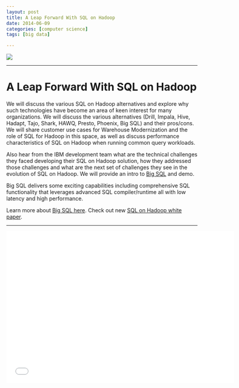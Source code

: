 ```yaml
---
layout: post
title: A Leap Forward With SQL on Hadoop
date: 2014-06-09
categories: [computer science]
tags: [big data]

---
```


[![](http://sungsoo.github.com/images/hate-big-data.png)](http://sungsoo.github.com/images/hate-big-data.png)

---

# A Leap Forward With SQL on Hadoop

We will discuss the various SQL on Hadoop alternatives and explore why such technologies have become an area of keen interest for many organizations. We will discuss the various alternatives (Drill, Impala, Hive, Hadapt, Tajo, Shark, HAWQ, Presto, Phoenix, Big SQL) and their pros/cons. We will share customer use cases for Warehouse Modernization and the role of SQL for Hadoop in this space, as well as discuss performance characteristics of SQL on Hadoop when running common query workloads. 

Also hear from the IBM development team what are the technical challenges they faced developing their SQL on Hadoop solution, how they addressed those challenges and what are the next set of challenges they see in the evolution of SQL on Hadoop. We will provide an intro to [Big SQL](http://www.ibm.com/developerworks/library/bd-bigsql/) and demo. 

Big SQL delivers some exciting capabilities including comprehensive SQL functionality that leverages advanced SQL compiler/runtime all with low latency and high performance.

Learn more about [Big SQL here](http://www.livestream.com/newchannel/popoutplayer?channel=ibmiod&clip=pla_e4b28ad8-f647-4a02-88ad-6679b78f7e8b&time=1481).   Check out new [SQL on Hadoop white paper](http://www-01.ibm.com/common/ssi/cgi-bin/ssialias?subtype=WH&infotype=SA&appname=SWGE_SW_SW_USEN&htmlfid=SWW14019USEN&attachment=SWW14019USEN.PDF#loaded).

---

<iframe width="600" height="400" src="//www.youtube.com/embed/pjOuiNzwn1M" frameborder="0" allowfullscreen></iframe>